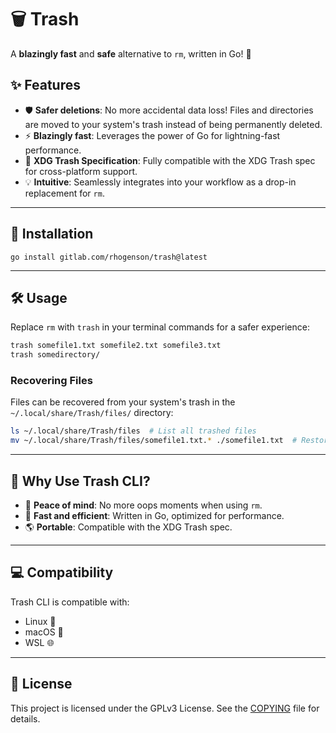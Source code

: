 # 🗑️ Trash

A **blazingly fast** and **safe** alternative to `rm`, written in Go! 🚀

## ✨ Features

- 🛡️ **Safer deletions**: No more accidental data loss! Files and directories
  are moved to your system's trash instead of being permanently deleted.
- ⚡ **Blazingly fast**: Leverages the power of Go for
  lightning-fast performance.
- 📜 **XDG Trash Specification**: Fully compatible with the XDG Trash spec for
  cross-platform support.
- 💡 **Intuitive**: Seamlessly integrates into your workflow as a drop-in
  replacement for `rm`.

---

## 🚀 Installation

```
go install gitlab.com/rhogenson/trash@latest
```

---

## 🛠️ Usage

Replace `rm` with `trash` in your terminal commands for a safer experience:

```bash
trash somefile1.txt somefile2.txt somefile3.txt
trash somedirectory/
```

### Recovering Files

Files can be recovered from your system's trash in the
`~/.local/share/Trash/files/` directory:

```bash
ls ~/.local/share/Trash/files  # List all trashed files
mv ~/.local/share/Trash/files/somefile1.txt.* ./somefile1.txt  # Restore a trashed file
```

---

## 🌟 Why Use Trash CLI?

- 🧘 **Peace of mind**: No more oops moments when using `rm`.
- 🏃 **Fast and efficient**: Written in Go, optimized for performance.
- 🌎 **Portable**: Compatible with the XDG Trash spec.

---

## 💻 Compatibility

Trash CLI is compatible with:
- Linux 🐧
- macOS 🍎
- WSL 🌐

---

## 📄 License

This project is licensed under the GPLv3 License. See the [COPYING](COPYING) file for details.
